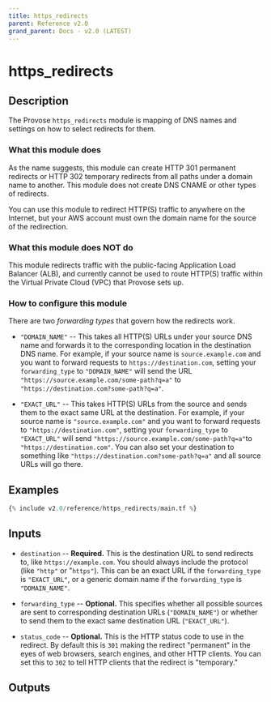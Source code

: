 ```yaml
---
title: https_redirects
parent: Reference v2.0
grand_parent: Docs - v2.0 (LATEST)
---
```


# https_redirects

## Description

The Provose `https_redirects` module is mapping of DNS names and settings on how to select redirects for them.

### What this module does

As the name suggests, this module can create HTTP 301 permanent redirects or HTTP 302 temporary redirects from all paths under a domain name to another. This module does not create DNS CNAME or other types of redirects.

You can use this module to redirect HTTP(S) traffic to anywhere on the Internet, but your AWS account must own the domain name for the source of the redirection.

### What this module does NOT do

This module redirects traffic with the public-facing Application Load Balancer (ALB), and currently cannot be used to route HTTP(S) traffic within the Virtual Private Cloud (VPC) that Provose sets up.

### How to configure this module

There are two _forwarding types_ that govern how the redirects work.

- `"DOMAIN_NAME"` -- This takes all HTTP(S) URLs under your source DNS name and forwards it to the corresponding location in the destination DNS name. For example, if your source name is `source.example.com` and you want to forward requests to `https://destination.com`, setting your `forwarding_type` to `"DOMAIN_NAME"` will send the URL `"https://source.example.com/some-path?q=a"` to `"https://destination.com?some-path?q=a"`.

- `"EXACT_URL"` -- This takes HTTP(S) URLs from the source and sends them to the exact same URL at the destination. For example, if your source name is `"source.example.com"` and you want to forward requests to `"https://destination.com"`, setting your `forwarding_type` to `"EXACT_URL"` will send `"https://source.example.com/some-path?q=a"`to `"https://destination.com"`. You can also set your destination to something like `"https://destination.com?some-path?q=a"` and all source URLs will go there.

## Examples

```terraform
{% include v2.0/reference/https_redirects/main.tf %}
```

## Inputs

- `destination` -- **Required.** This is the destination URL to send redirects to, like `https://example.com`. You should always include the protocol (like `"http"` or "`https"`). This can be an exact URL if the `forwarding_type` is `"EXACT_URL"`, or a generic domain name if the `forwarding_type` is `"DOMAIN_NAME"`.

- `forwarding_type` -- **Optional.** This specifies whether all possible sources are sent to corresponding destination URLs (`"DOMAIN_NAME"`) or whether to send them to the exact same destination URL (`"EXACT_URL"`).

- `status_code` -- **Optional.** This is the HTTP status code to use in the redirect. By default this is `301` making the redirect "permanent" in the eyes of web browsers, search engines, and other HTTP clients. You can set this to `302` to tell HTTP clients that the redirect is "temporary."

## Outputs
